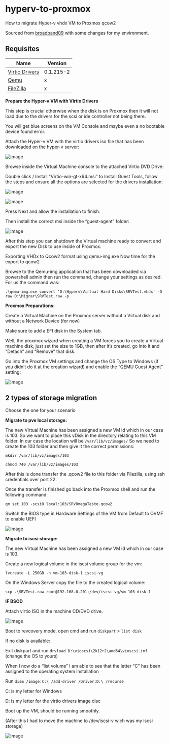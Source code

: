 # hyperv-to-proxmox
How to migrate Hyper-v vhdx VM to Proxmox qcow2

Sourced from [broadband09](https://broadband9.co.uk/how-to-migrate-hyper-v-vhdx-vm-to-proxmox-qcow2/) with some changes for my environment.

## Requisites

| Name | Version |
|------|---------|
| <a name="Virtio Drivers"></a> [Virtio Drivers](https://fedorapeople.org/groups/virt/virtio-win/direct-downloads/archive-virtio/virtio-win-0.1.215-2/virtio-win.iso) | 0.1.215-2 |
| <a name="Qemu "></a> [Qemu ](https://cloudbase.it/qemu-img-windows/) |x |
| <a name="FileZilla "></a> [FileZilla ](https://cloudbase.it/qemu-img-windows/](https://filezilla-project.org/download.php)) |x |

**Prepare the Hyper-v VM with Virtio Drivers**


This step is crucial otherwise when the disk is on Proxmox then it will not load due to the drivers for the scsi or ide controller not being there.

You will get blue screens on the VM Console and maybe even a no bootable device found error.

Attach the Hyper-v VM with the virtio drivers iso file that has been downloaded on the hyper-v server:

![image](https://github.com/lucianothesilva/hyperv-to-proxmox/assets/20344783/fab537b9-5a82-454b-a93c-1c48eb9aaee7)

Browse inside the Virtual Machine console to the attached Virtio DVD Drive:

Double click / Install “Virtio-win-gt-x64.msi” to Install Guest Tools, follow the steps and ensure all the options are selected for the drivers installation:

![image](https://github.com/lucianothesilva/hyperv-to-proxmox/assets/20344783/9f5140c2-c8ba-4880-a934-29c0b566b58e)

![image](https://github.com/lucianothesilva/hyperv-to-proxmox/assets/20344783/0aa97cd8-bdf1-40da-91a4-3d07f40e3218)

Press Next and allow the installation to finish.

Then install the correct msi inside the “guest-agent” folder:

![image](https://github.com/lucianothesilva/hyperv-to-proxmox/assets/20344783/29b242bc-7a93-4b2a-b3ad-5bf5c932aac4)


After this step you can shutdown the Virtual machine ready to convert and export the new Disk to use inside of Proxmox.

Exporting VHDx to Qcow2 format using qemu-img.exe
Now time for the export to qcow2

Browse to the Qemu-img application that has been downloaded via powershell admin then run the command, change your settings as desired. For us the command was:

`.\qemu-img.exe convert ‘D:\Hyperv\Virtual Hard Disks\SRVTest.vhdx’ -O raw D:\Migrar\SRVTest.raw -p`


 **Proxmox Preparations:**

Create a Virtual Machine on the Proxmox server without a Virtual disk and without a Network Device (for now)

Make sure to add a EFI disk in the System tab.

Well, the proxmox wizard when creating a VM forces you to create a Virtual machine disk, just set the size to 1GB, then after it’s created, go into it and “Detach” and “Remove” that disk.

Go into the Proxmox VM settings and change the OS Type to Windows (if you didn’t do it at the creation wizard) and enable the “QEMU Guest Agent” setting:

![image](https://github.com/lucianothesilva/hyperv-to-proxmox/assets/20344783/17f6dc4e-89cf-4fca-9118-a3b4d328ff15)


## 2 types of storage migration

Choose the one for your scenario

**Migrate to pve local storage:**

The new Virtual Machine has been assigned a new VM id which in our case is 103.
So we want to place this vDisk in the directory relating to this VM folder.
In our case the location will be `/var/lib/vz/images/`
So we need to create the 103 folder and then give it the correct permissions:

`mkdir /var/lib/vz/images/103`

`chmod 740 /var/lib/vz/images/103`

After this is done transfer the .qcow2 file to this folder via Filezilla, using ssh credentials over port 22.

Once the transfer is finished go back into the Proxmox shell and run the following command:

`qm set 103 -scsi0 local:103/SRVOmegaTeste.qcow2`

Switch the BIOS type in Hardware Settings of the VM from Default to OVMF to enable UEFI 

![image](https://github.com/lucianothesilva/hyperv-to-proxmox/assets/20344783/6be2cf3b-db82-46e6-b255-8593fb2db94b)


**Migrate to iscsi storage:**

The new Virtual Machine has been assigned a new VM id which in our case is 103.

Create a new logical volume in the iscsi volume group for the vm:

`lvcreate -L 250GB -n vm-103-disk-1 iscsi-vg`

On the Windows Server copy the file to the created logical volume:

`scp .\SRVTest.raw root@192.168.0.201:/dev/iscsi-vg/vm-103-disk-1`

**IF BSOD**

Attach virtio ISO in the machine CD/DVD drive.

![image](https://github.com/lucianothesilva/hyperv-to-proxmox/assets/20344783/74f0c53e-02bf-4073-a15c-aedd554c275d)


Boot to revcovery mode, open cmd and run `diskpart` > `list disk`

If no disk is available:

Exit diskpart and run `drvload D:\vioscsi\2k12r2\amd64\vioscsi.inf` (change the OS to yours)

When I now do a “list volume” I am able to see that the letter “C” has been assigned to the operating system installation

Run `dism /image:C:\ /add-driver /Driver:D:\ /recurse`

C: is my letter for Windows

D: is my letter for the virtio drivers image disc

Boot up the VM, should be running smoothly.

(After this I had to move the machine to /dev/iscsi-v wich was my iscsi storage)

![image](https://github.com/lucianothesilva/hyperv-to-proxmox/assets/20344783/2d474926-52ad-4d71-92ea-1dfd2dd15e3a)

